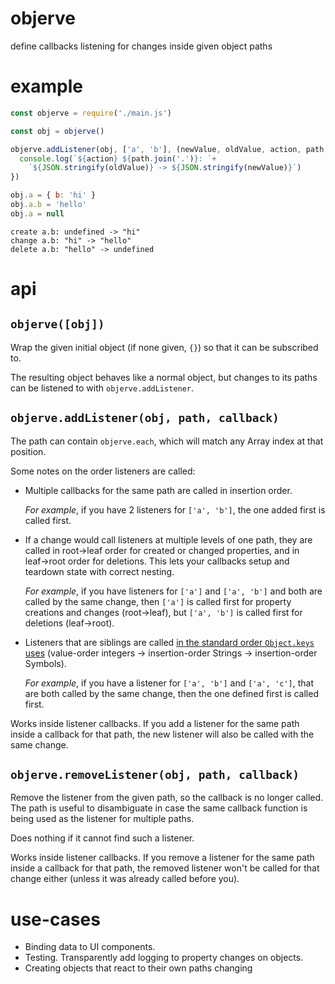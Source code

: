 # objerve

define callbacks listening for changes inside given object paths

# example

<!-- !test program node -->

<!-- !test in first example -->
```js
const objerve = require('./main.js')

const obj = objerve()

objerve.addListener(obj, ['a', 'b'], (newValue, oldValue, action, path, obj) => {
  console.log(`${action} ${path.join('.')}: `+
    `${JSON.stringify(oldValue)} -> ${JSON.stringify(newValue)}`)
})

obj.a = { b: 'hi' }
obj.a.b = 'hello'
obj.a = null
```

<!-- !test out first example -->

```
create a.b: undefined -> "hi"
change a.b: "hi" -> "hello"
delete a.b: "hello" -> undefined
```

# api

## `objerve([obj])`

Wrap the given initial object (if none given, `{}`) so that it can be
subscribed to.

The resulting object behaves like a normal object, but changes to its paths can
be listened to with `objerve.addListener`.

## `objerve.addListener(obj, path, callback)`

The path can contain `objerve.each`, which will match any Array index at that
position.

Some notes on the order listeners are called:

 - Multiple callbacks for the same path are called in insertion order.

   *For example*, if you have 2 listeners for `['a', 'b']`, the one added first
   is called first.

 - If a change would call listeners at multiple levels of one path, they are
   called in root→leaf order for created or changed properties, and in
   leaf→root order for deletions.  This lets your callbacks setup and teardown
   state with correct nesting.

   *For example*, if you have listeners for `['a']` and `['a', 'b']` and both
   are called by the same change, then `['a']` is called first for property
   creations and changes (root→leaf), but `['a', 'b']` is called first for
   deletions (leaf→root).

 - Listeners that are siblings are called [in the standard order `Object.keys`
   uses](https://www.ecma-international.org/ecma-262/9.0/index.html#sec-ordinaryownpropertykeys)
   (value-order integers → insertion-order Strings → insertion-order Symbols).

   *For example*, if you have a listener for `['a', 'b']` and `['a', 'c']`,
   that are both called by the same change, then the one defined first is
   called first.

Works inside listener callbacks.  If you add a listener for the same path
inside a callback for that path, the new listener will also be called with the
same change.

## `objerve.removeListener(obj, path, callback)`

Remove the listener from the given path, so the callback is no longer called.
The path is useful to disambiguate in case the same callback function is being
used as the listener for multiple paths.

Does nothing if it cannot find such a listener.

Works inside listener callbacks.  If you remove a listener for the same path
inside a callback for that path, the removed listener won't be called for that
change either (unless it was already called before you).

# use-cases

 - Binding data to UI components.
 - Testing.  Transparently add logging to property changes on objects.
 - Creating objects that react to their own paths changing
